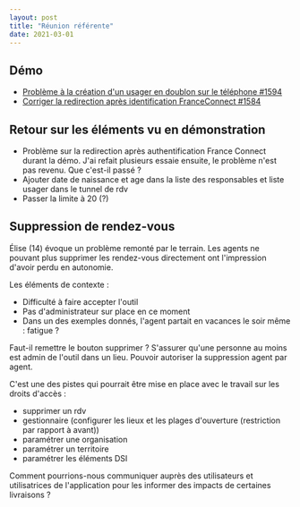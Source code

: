```yaml
---
layout: post
title: "Réunion référente"
date: 2021-03-01
---
```


## Démo

- [ Problème à la création d'un usager en doublon sur le téléphone #1594 ](https://github.com/betagouv/rdv-solidarites.fr/issues/1594)
- [ Corriger la redirection après identification FranceConnect #1584 ](https://github.com/betagouv/rdv-solidarites.fr/issues/1584)


## Retour sur les éléments vu en démonstration

- Problème sur la redirection après authentification France Connect durant la démo. J'ai refait plusieurs essaie ensuite, le problème n'est pas revenu. Que c'est-il passé ?
- Ajouter date de naissance et age dans la liste des responsables et liste usager dans le tunnel de rdv
- Passer la limite à 20 (?)

## Suppression de rendez-vous

Élise (14) évoque un problème remonté par le terrain. Les agents ne pouvant plus supprimer les rendez-vous directement ont l'impression d'avoir perdu en autonomie.

Les éléments de contexte : 
- Difficulté à faire accepter l'outil
- Pas d'administrateur sur place en ce moment
- Dans un des exemples donnés, l'agent partait en vacances le soir même : fatigue ?

Faut-il remettre le bouton supprimer ?
S'assurer qu'une personne au moins est admin de l'outil dans un lieu.
Pouvoir autoriser la suppression agent par agent. 

C'est une des pistes qui pourrait être mise en place avec le travail sur les droits d'accès :
- supprimer un rdv
- gestionnaire (configurer les lieux et les plages d'ouverture (restriction par rapport à avant))
- paramétrer une organisation
- paramétrer un territoire
- paramétrer les éléments DSI


Comment pourrions-nous communiquer auprès des utilisateurs et utilisatrices de l'application pour les informer des impacts de certaines livraisons ?